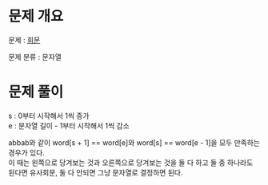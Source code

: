 # 문제 개요

문제 : [회문](https://www.acmicpc.net/problem/17609)

문제 분류 : 문자열

# 문제 풀이

s : 0부터 시작해서 1씩 증가  
e : 문자열 길이 - 1부터 시작해서 1씩 감소

abbab와 같이 word[s + 1] == word[e]와 word[s] == word[e - 1]을 모두 만족하는 경우가 있다.  
이 때는 왼쪽으로 당겨보는 것과 오른쪽으로 당겨보는 것을 둘 다 하고 둘 중 하나라도 된다면 유사회문, 둘 다 안되면 그냥 문자열로 결정하면 된다.
